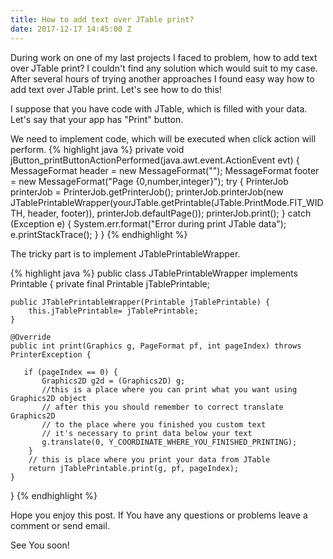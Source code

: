 ```yaml
---
title: How to add text over JTable print?
date: 2017-12-17 14:45:00 Z
---
```


During work on one of my last projects I faced to problem, how to add text over JTable print? I couldn't find any solution which would suit to my case. After several hours of trying another approaches I found easy way how to add text over JTable print. Let's see how to do this!

I suppose that you have code with JTable, which is filled with your data.
Let's say that your app has "Print" button.

We need to implement code, which will be executed when click action will perform.
{% highlight java %}
private void jButton_printButtonActionPerformed(java.awt.event.ActionEvent evt) {                                                
    MessageFormat header = new MessageFormat("");
    MessageFormat footer = new MessageFormat("Page {0,number,integer}");
    try {
        PrinterJob printerJob = PrinterJob.getPrinterJob();
        printerJob.printerJob(new JTablePrintableWrapper(yourJTable.getPrintable(JTable.PrintMode.FIT_WIDTH, header, footer)), printerJob.defaultPage());
        printerJob.print();
    } catch (Exception e) {
       System.err.format("Error during print JTable data");
       e.printStackTrace();
    }
}
{% endhighlight %}

The tricky part is to implement JTablePrintableWrapper.

{% highlight java %}
public class JTablePrintableWrapper implements Printable {
    private final Printable jTablePrintable;

    public JTablePrintableWrapper(Printable jTablePrintable) {
        this.jTablePrintable= jTablePrintable;
    }

    @Override
    public int print(Graphics g, PageFormat pf, int pageIndex) throws PrinterException {

       if (pageIndex == 0) {
           Graphics2D g2d = (Graphics2D) g;
           //this is a place where you can print what you want using Graphics2D object
           // after this you should remember to correct translate Graphics2D
           // to the place where you finished you custom text
           // it's necessary to print data below your text
           g.translate(0, Y_COORDINATE_WHERE_YOU_FINISHED_PRINTING);
        }
        // this is place where you print your data from JTable
        return jTablePrintable.print(g, pf, pageIndex);
    }
}
{% endhighlight %}

Hope you enjoy this post. If You have any questions or problems leave a comment or send email.

See You soon!